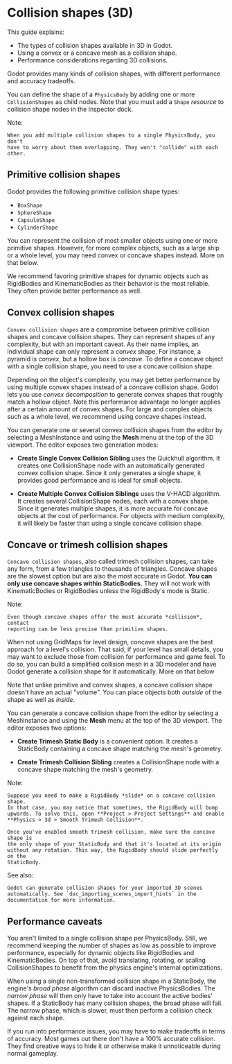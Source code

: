 

Collision shapes (3D)
=====================

This guide explains:

- The types of collision shapes available in 3D in Godot.
- Using a convex or a concave mesh as a collision shape.
- Performance considerations regarding 3D collisions.

Godot provides many kinds of collision shapes, with different performance and
accuracy tradeoffs.

You can define the shape of a `PhysicsBody` by adding one or more
`CollisionShapes` as child nodes. Note that you must
add a `Shape` *resource* to collision shape nodes in the Inspector
dock.

Note:


    When you add multiple collision shapes to a single PhysicsBody, you don't
    have to worry about them overlapping. They won't "collide" with each other.

Primitive collision shapes
--------------------------

Godot provides the following primitive collision shape types:

- `BoxShape`
- `SphereShape`
- `CapsuleShape`
- `CylinderShape`

You can represent the collision of most smaller objects using one or more
primitive shapes. However, for more complex objects, such as a large ship or a
whole level, you may need convex or concave shapes instead. More on that below.

We recommend favoring primitive shapes for dynamic objects such as RigidBodies
and KinematicBodies as their behavior is the most reliable. They often provide
better performance as well.

Convex collision shapes
-----------------------

`Convex collision shapes` are a compromise
between primitive collision shapes and concave collision shapes. They can
represent shapes of any complexity, but with an important caveat. As their name
implies, an individual shape can only represent a *convex* shape. For instance,
a pyramid is *convex*, but a hollow box is *concave*. To define a concave object
with a single collision shape, you need to use a concave collision shape.

Depending on the object's complexity, you may get better performance by using
multiple convex shapes instead of a concave collision shape. Godot lets you use
*convex decomposition* to generate convex shapes that roughly match a hollow
object. Note this performance advantage no longer applies after a certain amount
of convex shapes. For large and complex objects such as a whole level, we
recommend using concave shapes instead.

You can generate one or several convex collision shapes from the editor by
selecting a MeshInstance and using the **Mesh** menu at the top of the 3D
viewport. The editor exposes two generation modes:

- **Create Single Convex Collision Sibling** uses the Quickhull algorithm. It
  creates one CollisionShape node with an automatically generated convex
  collision shape. Since it only generates a single shape, it provides good
  performance and is ideal for small objects.

- **Create Multiple Convex Collision Siblings** uses the V-HACD algorithm. It
  creates several CollisionShape nodes, each with a convex shape. Since it
  generates multiple shapes, it is more accurate for concave objects at the cost
  of performance. For objects with medium complexity, it will likely be faster
  than using a single concave collision shape.

Concave or trimesh collision shapes
-----------------------------------

`Concave collision shapes`, also called trimesh
collision shapes, can take any form, from a few triangles to thousands of
triangles. Concave shapes are the slowest option but are also the most accurate
in Godot. **You can only use concave shapes within StaticBodies.** They will not
work with KinematicBodies or RigidBodies unless the RigidBody's mode is Static.

Note:


    Even though concave shapes offer the most accurate *collision*, contact
    reporting can be less precise than primitive shapes.

When not using GridMaps for level design, concave shapes are the best approach
for a level's collision. That said, if your level has small details, you may
want to exclude those from collision for performance and game feel. To do so,
you can build a simplified collision mesh in a 3D modeler and have Godot
generate a collision shape for it automatically. More on that below

Note that unlike primitive and convex shapes, a concave collision shape doesn't
have an actual "volume". You can place objects both *outside* of the shape as
well as *inside*.

You can generate a concave collision shape from the editor by selecting a
MeshInstance and using the **Mesh** menu at the top of the 3D viewport. The
editor exposes two options:

- **Create Trimesh Static Body** is a convenient option. It creates a StaticBody
  containing a concave shape matching the mesh's geometry.

- **Create Trimesh Collision Sibling** creates a CollisionShape node with a
  concave shape matching the mesh's geometry.

Note:


    Suppose you need to make a RigidBody *slide* on a concave collision shape.
    In that case, you may notice that sometimes, the RigidBody will bump
    upwards. To solve this, open **Project > Project Settings** and enable
    **Physics > 3d > Smooth Trimesh Collision**.

    Once you've enabled smooth trimesh collision, make sure the concave shape is
    the only shape of your StaticBody and that it's located at its origin
    without any rotation. This way, the RigidBody should slide perfectly on the
    StaticBody.

See also:


    Godot can generate collision shapes for your imported 3D scenes
    automatically. See `doc_importing_scenes_import_hints` in the
    documentation for more information.

Performance caveats
-------------------

You aren't limited to a single collision shape per PhysicsBody. Still, we
recommend keeping the number of shapes as low as possible to improve
performance, especially for dynamic objects like RigidBodies and
KinematicBodies. On top of that, avoid translating, rotating, or scaling
CollisionShapes to benefit from the physics engine's internal optimizations.

When using a single non-transformed collision shape in a StaticBody, the
engine's *broad phase* algorithm can discard inactive PhysicsBodies. The *narrow
phase* will then only have to take into account the active bodies' shapes. If a
StaticBody has many collision shapes, the broad phase will fail. The narrow
phase, which is slower, must then perform a collision check against each shape.

If you run into performance issues, you may have to make tradeoffs in terms of
accuracy. Most games out there don't have a 100% accurate collision. They find
creative ways to hide it or otherwise make it unnoticeable during normal
gameplay.
